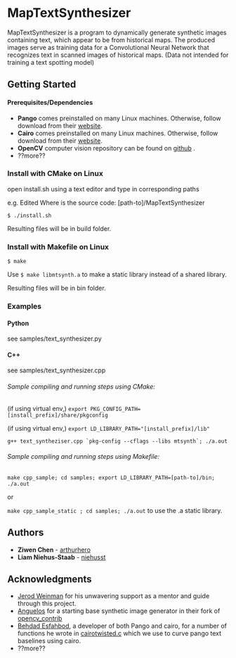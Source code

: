 # MapTextSynthesizer

MapTextSynthesizer is a program to dynamically generate synthetic images containing text, which appear to be from historical maps. The produced images serve as training data for a 
Convolutional Neural Network that recognizes text in scanned images of historical maps. (Data not intended for training a text spotting model)

## Getting Started

#### Prerequisites/Dependencies

* **Pango** comes preinstalled on many Linux machines. Otherwise, follow download from their [website](https://www.pango.org/).
* **Cairo** comes preinstalled on many Linux machines. Otherwise, follow download from their [website](https://cairographics.org/).
* **OpenCV** computer vision repository can be found on [github](https://github.com/opencv) .
* ??more??

### Install with CMake on Linux

open install.sh using a text editor and type in corresponding paths

e.g. Edited Where is the source code: [path-to]/MapTextSynthesizer

`` $ ./install.sh ``

Resulting files will be in build folder.

### Install with Makefile on Linux

`` $ make ``

Use `` $ make libmtsynth.a `` to make a static library instead of a shared library.

Resulting files will be in bin folder.

### Examples

#### Python

see samples/text_synthesizer.py

#### C++

see samples/text_synthesizer.cpp

###### Sample compiling and running steps using CMake:

(if using virtual env,) `` export PKG_CONFIG_PATH=[install_prefix]/share/pkgconfig ``

(if using virtual env,) `` export LD_LIBRARY_PATH="[install_prefix]/lib" ``

``g++ text_syntheziser.cpp `pkg-config --cflags --libs mtsynth`; ./a.out``

###### Sample compiling and running steps using Makefile:

``make cpp_sample; cd samples; export LD_LIBRARY_PATH=[path-to]/bin; ./a.out``

or

``make cpp_sample_static ; cd samples; ./a.out`` to use the .a static library.

## Authors

* **Ziwen Chen** - [arthurhero](https://github.com/arthurhero)
* **Liam Niehus-Staab** - [niehusst](https://github.com/niehusst)

## Acknowledgments

* [Jerod Weinman](https://github.com/weinman) for his unwavering support as a mentor and guide through this project.
* [Anguelos](https://github.com/anguelos) for a starting base synthetic image generator in their fork of [opencv_contrib](https://github.com/anguelos/opencv_contrib/blob/gsoc_final_submission/modules/text/samples/text_synthesiser.py) 
* [Behdad Esfahbod](https://github.com/behdad), a developer of both Pango and cairo, for a number of functions he wrote in [cairotwisted.c](https://github.com/phuang/pango/blob/master/examples/cairotwisted.c) which we use to curve pango text baselines using cairo.
* ??more??
